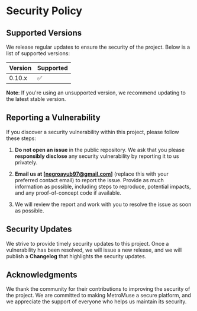 # Security Policy

## Supported Versions

We release regular updates to ensure the security of the project. Below is a list of supported versions:

| Version | Supported          |
| ------- | ------------------ |
| 0.10.x  | :white_check_mark:  |

**Note**: If you're using an unsupported version, we recommend updating to the latest stable version.

## Reporting a Vulnerability

If you discover a security vulnerability within this project, please follow these steps:

1. **Do not open an issue** in the public repository. We ask that you please **responsibly disclose** any security vulnerability by reporting it to us privately.
   
2. **Email us at [negroayub97@gmail.com]** (replace this with your preferred contact email) to report the issue. Provide as much information as possible, including steps to reproduce, potential impacts, and any proof-of-concept code if available.

3. We will review the report and work with you to resolve the issue as soon as possible.

## Security Updates

We strive to provide timely security updates to this project. Once a vulnerability has been resolved, we will issue a new release, and we will publish a **Changelog** that highlights the security updates.

## Acknowledgments

We thank the community for their contributions to improving the security of the project. We are committed to making MetroMuse a secure platform, and we appreciate the support of everyone who helps us maintain its security.
